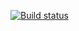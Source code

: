 [![Build status](https://ci.appveyor.com/api/projects/status/g8mis6k4ahl3b53i?svg=true)](https://ci.appveyor.com/project/Yazilya25/aqa-3)

